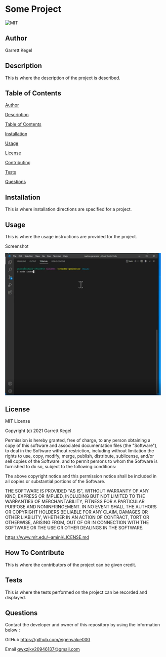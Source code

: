 
# Some Project
![MIT](https://img.shields.io/badge/license-MIT-yellow)

## Author
Garrett Kegel

## Description
This is where the description of the project is
described.
  
## Table of Contents

[Author](#author)

[Description](#description)

[Table of Contents](#table-of-contents)

[Installation](#installation)

[Usage](#usage)

[License](#license)

[Contributing](#how-to-contribute)

[Tests](#tests)

[Questions](#questions)
  
## Installation
This is where installation directions are specified
for a project.

## Usage
This is where the usage instructions are provided
for the project.

Screenshot

![alt text](assets/images/screenshot.png)


## License
MIT License

Copyright (c) 2021 Garrett Kegel
    
Permission is hereby granted, free of charge, to any person obtaining a copy
of this software and associated documentation files (the "Software"), to deal
in the Software without restriction, including without limitation the rights
to use, copy, modify, merge, publish, distribute, sublicense, and/or sell
copies of the Software, and to permit persons to whom the Software is
furnished to do so, subject to the following conditions:
    
The above copyright notice and this permission notice shall be included in all
copies or substantial portions of the Software.
    
THE SOFTWARE IS PROVIDED "AS IS", WITHOUT WARRANTY OF ANY KIND, EXPRESS OR
IMPLIED, INCLUDING BUT NOT LIMITED TO THE WARRANTIES OF MERCHANTABILITY,
FITNESS FOR A PARTICULAR PURPOSE AND NONINFRINGEMENT. IN NO EVENT SHALL THE
AUTHORS OR COPYRIGHT HOLDERS BE LIABLE FOR ANY CLAIM, DAMAGES OR OTHER
LIABILITY, WHETHER IN AN ACTION OF CONTRACT, TORT OR OTHERWISE, ARISING FROM,
OUT OF OR IN CONNECTION WITH THE SOFTWARE OR THE USE OR OTHER DEALINGS IN THE
SOFTWARE.

https://www.mit.edu/~amini/LICENSE.md

## How To Contribute
This is where the contributors of the project
can be given credit.

## Tests
This is where the tests performed on the project
can be recorded and displayed.

## Questions

Contact the developer and owner of this repository by using the information below : 

GitHub
https://github.com/eigenvalue000

Email
qwxzjkv20946137@gmail.com

